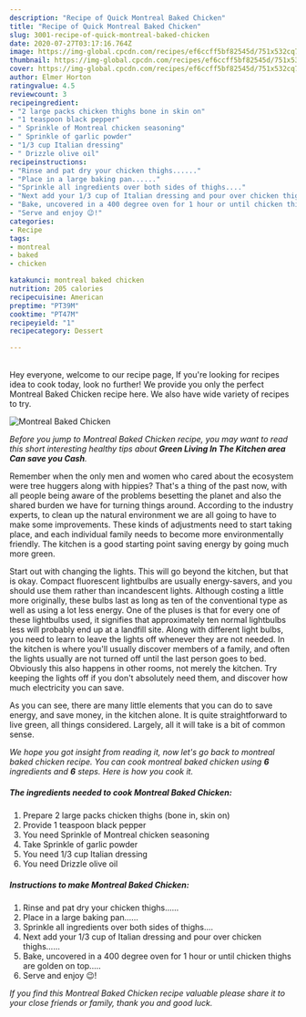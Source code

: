 ```yaml
---
description: "Recipe of Quick Montreal Baked Chicken"
title: "Recipe of Quick Montreal Baked Chicken"
slug: 3001-recipe-of-quick-montreal-baked-chicken
date: 2020-07-27T03:17:16.764Z
image: https://img-global.cpcdn.com/recipes/ef6ccff5bf82545d/751x532cq70/montreal-baked-chicken-recipe-main-photo.jpg
thumbnail: https://img-global.cpcdn.com/recipes/ef6ccff5bf82545d/751x532cq70/montreal-baked-chicken-recipe-main-photo.jpg
cover: https://img-global.cpcdn.com/recipes/ef6ccff5bf82545d/751x532cq70/montreal-baked-chicken-recipe-main-photo.jpg
author: Elmer Horton
ratingvalue: 4.5
reviewcount: 3
recipeingredient:
- "2 large packs chicken thighs bone in skin on"
- "1 teaspoon black pepper"
- " Sprinkle of Montreal chicken seasoning"
- " Sprinkle of garlic powder"
- "1/3 cup Italian dressing"
- " Drizzle olive oil"
recipeinstructions:
- "Rinse and pat dry your chicken thighs......"
- "Place in a large baking pan......"
- "Sprinkle all ingredients over both sides of thighs...."
- "Next add your 1/3 cup of Italian dressing and pour over chicken thighs......"
- "Bake, uncovered in a 400 degree oven for 1 hour or until chicken thighs are golden on top....."
- "Serve and enjoy 😉!"
categories:
- Recipe
tags:
- montreal
- baked
- chicken

katakunci: montreal baked chicken 
nutrition: 205 calories
recipecuisine: American
preptime: "PT39M"
cooktime: "PT47M"
recipeyield: "1"
recipecategory: Dessert

---
```

<br>
Hey everyone, welcome to our recipe page, If you're looking for recipes idea to cook today, look no further! We provide you only the perfect Montreal Baked Chicken recipe here. We also have wide variety of recipes to try.
<br>


![Montreal Baked Chicken](https://img-global.cpcdn.com/recipes/ef6ccff5bf82545d/751x532cq70/montreal-baked-chicken-recipe-main-photo.jpg)

<i>Before you jump to Montreal Baked Chicken recipe, you may want to read this short interesting healthy tips about 
<strong>Green Living In The Kitchen area Can save you Cash</strong>.</i>
</br>

Remember when the only men and women who cared about the ecosystem were tree huggers along with hippies? That's a thing of the past now, with all people being aware of the problems besetting the planet and also the shared burden we have for turning things around. According to the industry experts, to clean up the natural environment we are all going to have to make some improvements. These kinds of adjustments need to start taking place, and each individual family needs to become more environmentally friendly. The kitchen is a good starting point saving energy by going much more green.

Start out with changing the lights. This will go beyond the kitchen, but that is okay. Compact fluorescent lightbulbs are usually energy-savers, and you should use them rather than incandescent lights. Although costing a little more originally, these bulbs last as long as ten of the conventional type as well as using a lot less energy. One of the pluses is that for every one of these lightbulbs used, it signifies that approximately ten normal lightbulbs less will probably end up at a landfill site. Along with different light bulbs, you need to learn to leave the lights off whenever they are not needed. In the kitchen is where you'll usually discover members of a family, and often the lights usually are not turned off until the last person goes to bed. Obviously this also happens in other rooms, not merely the kitchen. Try keeping the lights off if you don't absolutely need them, and discover how much electricity you can save.

As you can see, there are many little elements that you can do to save energy, and save money, in the kitchen alone. It is quite straightforward to live green, all things considered. Largely, all it will take is a bit of common sense.


<i>We hope you got insight from reading it, now let's go back to montreal baked chicken recipe. You can cook montreal baked chicken using <strong>6</strong> ingredients and <strong>6</strong> steps. Here is how you cook it.
</i>

##### The ingredients needed to cook Montreal Baked Chicken:

1. Prepare 2 large packs chicken thighs (bone in, skin on)
1. Provide 1 teaspoon black pepper
1. You need  Sprinkle of Montreal chicken seasoning
1. Take  Sprinkle of garlic powder
1. You need 1/3 cup Italian dressing
1. You need  Drizzle olive oil


##### Instructions to make Montreal Baked Chicken:

1. Rinse and pat dry your chicken thighs......
1. Place in a large baking pan......
1. Sprinkle all ingredients over both sides of thighs....
1. Next add your 1/3 cup of Italian dressing and pour over chicken thighs......
1. Bake, uncovered in a 400 degree oven for 1 hour or until chicken thighs are golden on top.....
1. Serve and enjoy 😉!


<i>If you find this Montreal Baked Chicken recipe valuable please share it to your close friends or family, thank you and good luck.</i>
